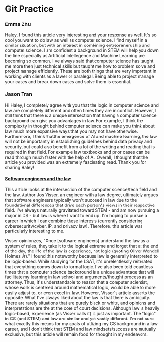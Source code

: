 # Git Practice
### Emma Zhu
Haley, I found this article very interesting and your response as well. It's so cool you want to do law as well as computer science. I find myself in a similar situation, but with an interest in combining entrepreneruship and computer science. I am confident a background in STEM will help you down the line especially as Artificial Intellegence and Machine Learning are becoming so common. I ve always said that computer science has taught me more then just technical skills but taught me how to problem solve and project manage efficiently. These are both things that are very important in working with clients as a lawer or paralegal. Being able to project manage your cases and break down cases and solve them is essential.

### Jason Tran 
Hi Haley, I completely agree with you that the logic in computer science and law are completely different and often times they are in conflict. However, I still think that there is a unique intersection that having a computer science background can give you advantages in law. For example, I think the complexity in thought behind computer science can make you think about law much more expansive ways that you may not have otherwise. Furthermore, I think thatthe emergence of AI and machine learning, the law will not be importantly in establishing guidelines behind data privacy and security, but could also benefit from a lot of the writing and reading that is required in that field. For example law textbooks and prior cases can be read through much faster with the help of AI. Overall, I thought that the article you provided was an extremely fascinating read. Thank you for sharing Haley! 

#### [Software engineers and the law](https://josvisser.substack.com/p/software-engineers-and-the-law)
This article looks at the intersection of the computer science/tech field and the law. Author Jos Visser, an engineer with a law degree, ultimately argues that software engineers typically won't succeed in law due to the foundational differences that drive each person's views in their respective field. I've always naturally gravitated toward STEM - and am now pursuing a major in CS - but law is where I want to end up. I'm hoping to pursue a career in which I can combine these interests (currently considering cybersecurity/cyber, IP, and privacy law). Therefore, this article was particularly interesting to me.

Visser opinionzes, "Once [software engineers] understand the law as a system of rules, they take it to the logical extreme and forget that at the end of the day, the life of the law is experience, not logic (quoting Oliver Wendell Holmes Jr)." I found this noteworthy because law is generally interpreted to be logic-based. While studying for the LSAT, it's unrelentlessly reiterated that everything comes down to formal logic. I've also been told countless times that a computer science background is a unique advantage that will facilitate my learning in law school and arguments/thought process as an attorney. Thus, it's understandable to reason that a computer scientist, whose work is centered around mathematical logic, would be able to more easily adjust to, or even excel in, law. However, Visser's article asserts the opposite. What I've always liked about the law is that there is ambiguity. There are rarely situations that are purely black or white, and opinions and interpretations are the at the core of court decisions. Although law is heavily logic-based, experience (as Visser calls it) is just as important. The "logic" in CS (and STEM) and law are similar and yet vastly different. I'm not sure what exactly this means for my goals of utlizing my CS background in a law career, and I don't think that STEM and law mindsets/success are mutually exclusive, but this article will remain food for thought in my endeavors.